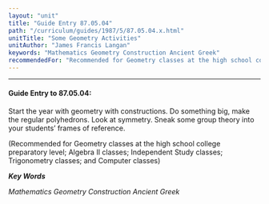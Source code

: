 ```yaml
---
layout: "unit"
title: "Guide Entry 87.05.04"
path: "/curriculum/guides/1987/5/87.05.04.x.html"
unitTitle: "Some Geometry Activities"
unitAuthor: "James Francis Langan"
keywords: "Mathematics Geometry Construction Ancient Greek"
recommendedFor: "Recommended for Geometry classes at the high school college preparatory level; Algebra II classes; Independent Study classes; Trigonometry classes; and Computer classes"
---
```

<body>
<hr/>
 <h4>
  Guide Entry to 87.05.04:
 </h4>
 Start the year with geometry with constructions. Do something big, make the regular polyhedrons. Look at symmetry. Sneak some group theory into your students’ frames of reference.
 <p>
  (Recommended for Geometry classes at the high school college preparatory level; Algebra II classes; Independent Study classes; Trigonometry classes; and Computer classes)
 </p>
<p>
  <b>
   <i>
    Key Words
   </i>
  </b>
  <br/>
 </p>
 <p>
  <i>
   Mathematics Geometry Construction Ancient Greek
  </i>
 </p>

</body>